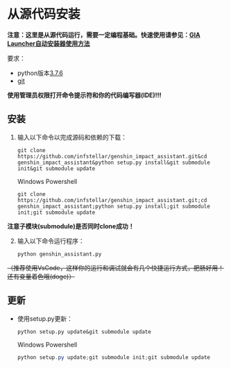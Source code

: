 # 从源代码安装

<strong>注意：这里是从源代码运行，需要一定编程基础。快速使用请参见：[GIA Launcher自动安装器使用方法](install.md)</strong>

要求：

- python版本[3.7.6](https://www.python.org/downloads/release/python-376/)
- [git](https://git-scm.com/download/win)

**使用管理员权限打开命令提示符和你的代码编写器(IDE)!!!**

## 安装

1. 输入以下命令以完成源码和依赖的下载：

   ```shell
   git clone https://github.com/infstellar/genshin_impact_assistant.git&cd genshin_impact_assistant&python setup.py install&git submodule init&git submodule update
   ```

   Windows Powershell

   ```shell
   git clone https://github.com/infstellar/genshin_impact_assistant.git;cd genshin_impact_assistant;python setup.py install;git submodule init;git submodule update
   ```

**注意子模块(submodule)是否同时clone成功！**

2. 输入以下命令运行程序：

   ```shell
   python genshin_assistant.py
   ```

~~（推荐使用VsCode，这样你的运行和调试就会有几个快捷运行方式，肥肠好用！还有变量着色哦(doge)）~~

## 更新

- 使用setup.py更新：
  ```shell
  python setup.py update&git submodule update
  ```
  Windows Powershell
  ```powershell
  python setup.py update;git submodule init;git submodule update
  ```
